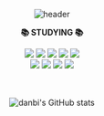 <div align="center">

![header](https://capsule-render.vercel.app/api?type=waving&&color=gradient&height=300&section=header&text=💫%20Hello,%20danbi's%20GitHub!%20💫&fontSize=52)
</div>

<div align="center">
<p style="font-weight: bold;"> 📚 STUDYING 📚 </p>
    <img src="https://img.shields.io/badge/Java-007396?style=flat&logo=Conda-Forge&logoColor=white" />
	<img src="https://img.shields.io/badge/HTML5-E34F26?style=flat&logo=HTML5&logoColor=white" />
	<img src="https://img.shields.io/badge/CSS3-1572B6?style=flat&logo=CSS3&logoColor=white" />
	<img src="https://img.shields.io/badge/JavaScript-F7DF1E?style=flat&logo=JavaScript&logoColor=white" />
	<img src="https://img.shields.io/badge/jQuery-0769AD?style=flat&logo=jQuery&logoColor=white" />
	<br>
	<img src="https://img.shields.io/badge/Spring-6DB33F?style=flat&logo=Spring&logoColor=white" />
	<img src="https://img.shields.io/badge/Bootstrap-7952B3?style=flat&logo=Bootstrap&logoColor=white" />
	<img src="https://img.shields.io/badge/MySQL-4479A1?style=flat&logo=MySQL&logoColor=white" />
	<img src="https://img.shields.io/badge/Mybatis-000000?style=flat&logo=Fluentd&logoColor=white" />
	<br>
    <br>
</div>

<div align="center">
<br>

![danbi's GitHub stats](https://github-readme-stats.vercel.app/api?username=danbi0228&show_icons=true&theme=buefy)

<br>
</div>

